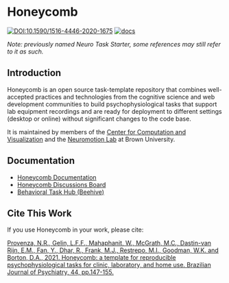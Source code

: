 # Honeycomb

[![DOI:10.1590/1516-4446-2020-1675](https://img.shields.io/badge/DOI-10.1590%2F1516--4446--2020--1675-orange)](https://doi.org/10.1590/1516-4446-2020-1675) [![docs](https://img.shields.io/badge/docs-stable-blue)](https://brown-ccv.github.io/honeycomb-docs/)

_Note: previously named Neuro Task Starter, some references may still refer to it as such._

## Introduction

Honeycomb is an open source task-template repository that combines well-accepted practices and technologies from the cognitive science and web development communities to build psychophysiological tasks that support lab equipment recordings and are ready for deployment to different settings (desktop or online) without significant changes to the code base.

It is maintained by members of the [Center for Computation and Visualization](https://ccv.brown.edu) and the [Neuromotion Lab](http://borton.engin.brown.edu/) at Brown University.

## Documentation

- [Honeycomb Documentation](https://brown-ccv.github.io/honeycomb-docs/)
- [Honeycomb Discussions Board](https://github.com/brown-ccv/honeycomb/discussions)
- [Behavioral Task Hub (Beehive)](https://beehive.ccv.brown.edu)

## Cite This Work

If you use Honeycomb in your work, please cite:

[Provenza, N.R., Gelin, L.F.F., Mahaphanit, W., McGrath, M.C., Dastin-van Rijn, E.M., Fan, Y., Dhar, R., Frank, M.J., Restrepo, M.I., Goodman, W.K. and Borton, D.A., 2021. Honeycomb: a template for reproducible psychophysiological tasks for clinic, laboratory, and home use. Brazilian Journal of Psychiatry, 44, pp.147-155.](https://doi.org/10.1590/1516-4446-2020-1675)
